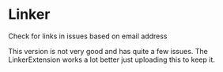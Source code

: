 # Linker
Check for links in issues based on email address

This version is not very good and has quite a few issues. The LinkerExtension works a lot better just uploading this to keep it.
